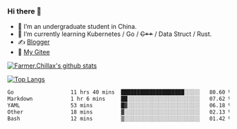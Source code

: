### Hi there 👋

- 🔭 I’m an undergraduate student in China.
- 🌱 I’m currently learning Kubernetes / Go / ~~C++~~ / Data Struct / Rust.
- ✍️ [Blogger](https://blog.farmer233.top)
- 🤔 [My Gitee](https://gitee.com/Farmer-chong)


[![Farmer.Chillax's github stats](https://github-readme-stats.vercel.app/api?username=FarmerChillax)](https://github.com/anuraghazra/github-readme-stats)

[![Top Langs](https://github-readme-stats.vercel.app/api/top-langs/?username=FarmerChillax&layout=compact&hide=html,css,javascript)](https://github.com/anuraghazra/github-readme-stats)


<a href="https://wakatime.com/@Farmer"> </a>
          <!--START_SECTION:waka-->

```txt
Go                  11 hrs 40 mins  ████████████████████░░░░░   80.60 %
Markdown            1 hr 6 mins     ██░░░░░░░░░░░░░░░░░░░░░░░   07.62 %
YAML                53 mins         █▓░░░░░░░░░░░░░░░░░░░░░░░   06.18 %
Other               18 mins         ▓░░░░░░░░░░░░░░░░░░░░░░░░   02.13 %
Bash                12 mins         ▒░░░░░░░░░░░░░░░░░░░░░░░░   01.42 %
```

<!--END_SECTION:waka-->



<!--
**Farmer-chong/Farmer-chong** is a ✨ _special_ ✨ repository because its `README.md` (this file) appears on your GitHub profile.

Here are some ideas to get you started:

- 🔭 I’m currently working on ...
- 🌱 I’m currently learning ...
- 👯 I’m looking to collaborate on ...
- 🤔 I’m looking for help with ...
- 💬 Ask me about ...
- 📫 How to reach me: ...
- 😄 Pronouns: ...
- ⚡ Fun fact: ...
-->
